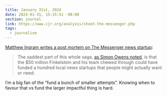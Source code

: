 ```yaml
---
title: January 31st, 2024
date: 2024-01-31, 15:15:51 -08:00
section: journal
link: https://www.cjr.org/analysis/shoot-the-messenger.php
tags:
  - journalism
---
```

[Matthew Ingram writes a post mortem on The Messenger news startup](https://www.cjr.org/analysis/shoot-the-messenger.php):

> The saddest part of this whole saga, [as Simon Owens noted](https://www.threads.net/@simondowens/post/C2x65yOOBfb), is that the $50 million Finkelstein and his team chewed through could have funded a hundred local news startups that people might actually want or need.

I’m a big fan of the “fund a bunch of smaller attempts”. Knowing when to favour that vs fund the larger impactful thing is hard. 